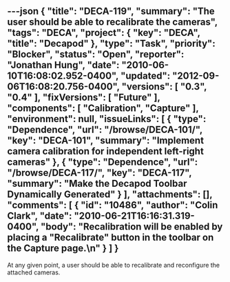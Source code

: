 ---json
{
  "title": "DECA-119",
  "summary": "The user should be able to recalibrate the cameras",
  "tags": "DECA",
  "project": {
    "key": "DECA",
    "title": "Decapod"
  },
  "type": "Task",
  "priority": "Blocker",
  "status": "Open",
  "reporter": "Jonathan Hung",
  "date": "2010-06-10T16:08:02.952-0400",
  "updated": "2012-09-06T16:08:20.756-0400",
  "versions": [
    "0.3",
    "0.4"
  ],
  "fixVersions": [
    "Future"
  ],
  "components": [
    "Calibration",
    "Capture"
  ],
  "environment": null,
  "issueLinks": [
    {
      "type": "Dependence",
      "url": "/browse/DECA-101/",
      "key": "DECA-101",
      "summary": "Implement camera calibration for independent left-right cameras"
    },
    {
      "type": "Dependence",
      "url": "/browse/DECA-117/",
      "key": "DECA-117",
      "summary": "Make the Decapod Toolbar Dynamically Generated"
    }
  ],
  "attachments": [],
  "comments": [
    {
      "id": "10486",
      "author": "Colin Clark",
      "date": "2010-06-21T16:16:31.319-0400",
      "body": "Recalibration will be enabled by placing a \"Recalibrate\" button in the toolbar on the Capture page.\n"
    }
  ]
}
---
At any given point, a user should be able to recalibrate and reconfigure the attached cameras.

        